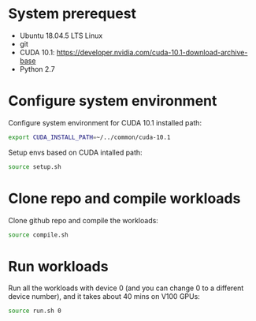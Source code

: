 # System prerequest
* Ubuntu 18.04.5 LTS Linux
* git
* CUDA 10.1: https://developer.nvidia.com/cuda-10.1-download-archive-base
* Python 2.7

# Configure system environment

Configure system environment for CUDA 10.1 installed path:
```bash
export CUDA_INSTALL_PATH=~/../common/cuda-10.1
```

Setup envs based on CUDA intalled path:
```bash
source setup.sh
```

# Clone repo and compile workloads

Clone github repo and compile the workloads:
```bash
source compile.sh
```

# Run workloads

Run all the workloads with device 0 (and you can change 0 to a different device number), and it takes about 40 mins on V100 GPUs:
```bash
source run.sh 0
```
